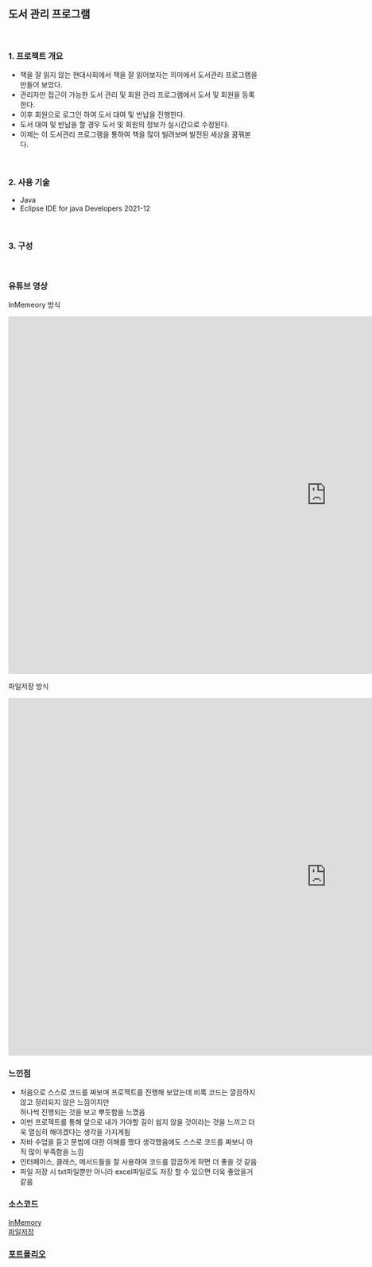 ## 도서 관리 프로그램
<br>

### 1. 프로젝트 개요
 - 책을 잘 읽지 않는 현대사회에서 책을 잘 읽어보자는 의미에서 도서관리 프로그램을 만들어 보았다.
 - 관리자만 접근이 가능한 도서 관리 및 회원 관리 프로그램에서 도서 및 회원을 등록 한다.
 - 이후 회원으로 로그인 하여 도서 대여 및 반납을 진행한다.
 - 도서 대여 및 반납을 할 경우 도서 및 회원의 정보가 실시간으로 수정된다.
 - 이제는 이 도서관리 프로그램을 통하여 책을 많이 빌려보며 발전된 세상을 꿈꿔본다.
<br>

### 2. 사용 기술
 - Java
 - Eclipse IDE for java Developers 2021-12


<br>

### 3. 구성

<br>

### 유튜브 영상
InMemeory 방식
<iframe width="1280" height="720" src="https://www.youtube.com/embed/Ccl5q5jw9oM" title="YouTube video player" frameborder="0" allow="accelerometer; autoplay; clipboard-write; encrypted-media; gyroscope; picture-in-picture" allowfullscreen></iframe>

파일저장 방식
<iframe width="1280" height="720" src="https://www.youtube.com/embed/0a6Hn6GaTGs" title="YouTube video player" frameborder="0" allow="accelerometer; autoplay; clipboard-write; encrypted-media; gyroscope; picture-in-picture" allowfullscreen></iframe>

<br>

### 느낀점
 - 처음으로 스스로 코드를 짜보며 프로젝트를 진행해 보았는데 비록 코드는 깔끔하지 않고 정리되지 않은 느낌이지만<br>
 하나씩 진행되는 것을 보고 뿌듯함을 느꼈음
 - 이번 프로젝트를 통해 앞으로 내가 가야할 길이 쉽지 않을 것이라는 것을 느끼고 더욱 열심히 해야겠다는 생각을 가지게됨
 - 자바 수업을 듣고 문법에 대한 이해를 했다 생각했음에도 스스로 코드를 짜보니 아직 많이 부족함을 느낌
 - 인터페이스, 클래스, 메서드들을 잘 사용하여 코드를 깜끔하게 하면 더 좋을 것 같음
 - 파일 저장 시 txt파일뿐만 아니라 excel파일로도 저장 할 수 있으면 더욱 좋았을거 같음


### 소스코드
[InMemory](https://github.com/cdj6995/LibraryProgram/tree/main/Project01) <br>
[파일저장](https://github.com/cdj6995/LibraryProgram/tree/main/ProjectIO01)

### [포트폴리오](https://cdj6995.github.io/LibraryProgram/)


